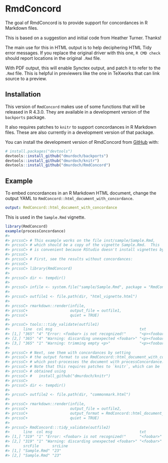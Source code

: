 
<!-- README.md is generated from README.Rmd. Please edit that file -->

# RmdConcord

<!-- badges: start -->
<!-- badges: end -->

The goal of RmdConcord is to provide support for concordances in R
Markdown files.

This is based on a suggestion and initial code from Heather Turner.
Thanks!

The main use for this in HTML output is to help deciphering HTML Tidy
error messages. If you replace the original driver with this one,
`R CMD check` should report locations in the original `.Rmd` file.

With PDF output, this will enable Synctex output, and patch it to refer
to the `.Rmd` file. This is helpful in previewers like the one in
TeXworks that can link source to a preview.

## Installation

This version of `RmdConcord` makes use of some functions that will be
released in R 4.3.0. They are available in a development version of the
`backports` package.

It also requires patches to `knitr` to support concordances in R
Markdown files. These are also currently in a development version of
that package.

You can install the development version of RmdConcord from
[GitHub](https://github.com/) with:

``` r
# install.packages("devtools")
devtools::install_github("dmurdoch/backports")
devtools::install_github("dmurdoch/knitr")
devtools::install_github("dmurdoch/RmdConcord")
```

## Example

To embed concordances in an R Markdown HTML document, change the output
YAML to `RmdConcord::html_document_with_concordance`.

``` yaml
output: RmdConcord::html_document_with_concordance
```

This is used in the `Sample.Rmd` vignette.

``` r
library(RmdConcord)
example(processConcordance)
#> 
#> prcssC> # This example works on the file inst/sample/Sample.Rmd,
#> prcssC> # which should be a copy of the vignette Sample.Rmd.  This
#> prcssC> # is convenient because RStudio doesn't install vignettes by default.
#> prcssC> 
#> prcssC> # First, see the results without concordances:
#> prcssC> 
#> prcssC> library(RmdConcord)
#> 
#> prcssC> dir <- tempdir()
#> 
#> prcssC> infile <- system.file("sample/Sample.Rmd", package = "RmdConcord")
#> 
#> prcssC> outfile1 <- file.path(dir, "html_vignette.html")
#> 
#> prcssC> rmarkdown::render(infile,
#> prcssC+                   output_file = outfile1,
#> prcssC+                   quiet = TRUE)
#> 
#> prcssC> tools:::tidy_validate(outfile1)
#>      line  col msg                                       txt              
#> [1,] "365" "4" "Error: <foobar> is not recognized!"      "<p><foobar></p>"
#> [2,] "365" "4" "Warning: discarding unexpected <foobar>" "<p><foobar></p>"
#> [3,] "365" "1" "Warning: trimming empty <p>"             "<p><foobar></p>"
#> 
#> prcssC> # Next, see them with concordances by setting
#> prcssC> # the output format to use RmdConcord::html_document_with_concordance
#> prcssC> # which post-processes the document with processConcordance.
#> prcssC> # Note that this requires patches to `knitr`, which can be
#> prcssC> # obtained using
#> prcssC> #   install_github("dmurdoch/knitr")
#> prcssC> 
#> prcssC> dir <- tempdir()
#> 
#> prcssC> outfile2 <- file.path(dir, "commonmark.html")
#> 
#> prcssC> rmarkdown::render(infile,
#> prcssC+                   output_file = outfile2,
#> prcssC+                   output_format = RmdConcord::html_document_with_concordance(),
#> prcssC+                   quiet = TRUE)
#> 
#> prcssC> RmdConcord:::tidy_validate(outfile2)
#>      line  col msg                                       txt       
#> [1,] "319" "1" "Error: <foobar> is not recognized!"      "<foobar>"
#> [2,] "319" "1" "Warning: discarding unexpected <foobar>" "<foobar>"
#>      srcFile      srcLine
#> [1,] "Sample.Rmd" "23"   
#> [2,] "Sample.Rmd" "23"
```
